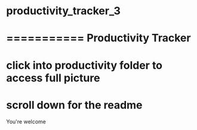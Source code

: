 # productivity_tracker_3
===========
﻿Productivity Tracker
===========
click into productivity folder to access full picture
===========
scroll down for the readme
===========
You're welcome
